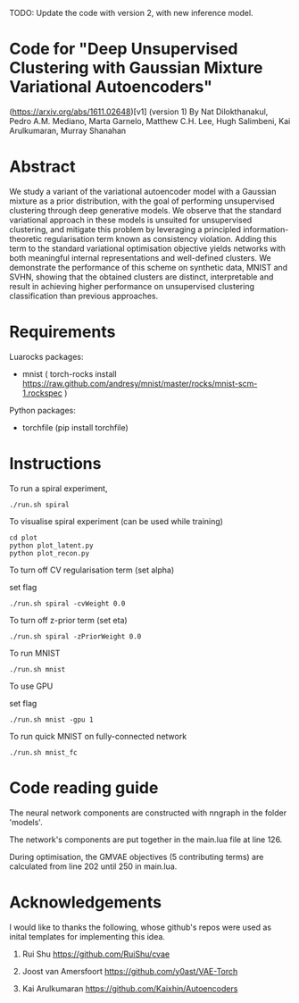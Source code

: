 TODO: Update the code with version 2, with new inference model. 

# Code for "Deep Unsupervised Clustering with Gaussian Mixture Variational Autoencoders"
(https://arxiv.org/abs/1611.02648)[v1] (version 1)
By
Nat Dilokthanakul, Pedro A.M. Mediano, Marta Garnelo, Matthew C.H. Lee, Hugh Salimbeni, Kai Arulkumaran, Murray Shanahan

# Abstract
We study a variant of the variational autoencoder model with a Gaussian mixture as a prior distribution, with the goal of performing unsupervised clustering through deep generative models. We observe that the standard variational approach in these models is unsuited for unsupervised clustering, and mitigate this problem by leveraging a principled information-theoretic regularisation term known as consistency violation. Adding this term to the standard variational optimisation objective yields networks with both meaningful internal representations and well-defined clusters. We demonstrate the performance of this scheme on synthetic data, MNIST and SVHN, showing that the obtained clusters are distinct, interpretable and result in achieving higher performance on unsupervised clustering classification than previous approaches.

# Requirements
Luarocks packages:
- mnist ( torch-rocks install https://raw.github.com/andresy/mnist/master/rocks/mnist-scm-1.rockspec )

Python packages:
- torchfile (pip install torchfile)

# Instructions

To run a spiral experiment,

	./run.sh spiral 

To visualise spiral experiment (can be used while training)

	cd plot
	python plot_latent.py
	python plot_recon.py

To turn off CV regularisation term (set alpha)

set flag 

	./run.sh spiral -cvWeight 0.0

To turn off z-prior term (set eta)

	./run.sh spiral -zPriorWeight 0.0

To run MNIST

	./run.sh mnist

To use GPU 

set flag

	./run.sh mnist -gpu 1

To run quick MNIST on fully-connected network

	./run.sh mnist_fc

# Code reading guide

The neural network components are constructed with nngraph in the folder 'models'.

The network's components are put together in the main.lua file at line 126.

During optimisation, the GMVAE objectives (5 contributing terms) are calculated from line 202 until 250 in main.lua.

# Acknowledgements

I would like to thanks the following, whose github's repos were used as inital templates for implementing this idea. 

1. Rui Shu https://github.com/RuiShu/cvae

2. Joost van Amersfoort https://github.com/y0ast/VAE-Torch

3. Kai Arulkumaran https://github.com/Kaixhin/Autoencoders



